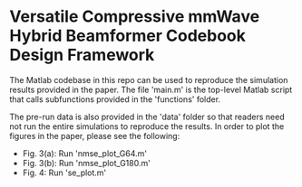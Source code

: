 # Versatile Compressive mmWave Hybrid Beamformer Codebook Design Framework

The Matlab codebase in this repo can be used to reproduce the simulation results provided in the paper. The file 'main.m' is the top-level Matlab script that calls subfunctions provided in the 'functions' folder.

The pre-run data is also provided in the 'data' folder so that readers need not run the entire simulations to reproduce the results. In order to plot the figures in the paper, please see the following:

- Fig. 3(a): Run 'nmse\_plot\_G64.m'
- Fig. 3(b): Run 'nmse\_plot\_G180.m'
- Fig. 4: Run 'se\_plot.m'

